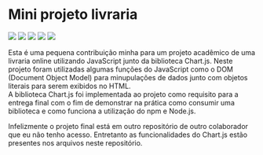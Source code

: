 # Mini projeto livraria

<div style="display: inline-block">
<img src="https://img.shields.io/badge/html5-%23E34F26.svg?style=for-the-badge&logo=html5&logoColor=white">
<img src="https://img.shields.io/badge/css3-%231572B6.svg?style=for-the-badge&logo=css3&logoColor=white">
<img src="https://img.shields.io/badge/javascript-%23323330.svg?style=for-the-badge&logo=javascript&logoColor=%23F7DF1E">
<img src="https://img.shields.io/badge/chart.js-F5788D.svg?style=for-the-badge&logo=chart.js&logoColor=white">
<img src="https://img.shields.io/badge/node.js-6DA55F?style=for-the-badge&logo=node.js&logoColor=white">
</div>

Esta é uma pequena contribuição minha para um projeto acadêmico de uma livraria online utilizando JavaScript junto da biblioteca Chart.js. Neste projeto foram utilizadas algumas funções do JavaScript como o DOM (Document Object Model) para minupulações de dados junto com objetos literais para serem exibidos no HTML.
<br>A biblioteca Chart.js foi implementada ao projeto como requisito para a entrega final com o fim de demonstrar na prática como consumir uma biblioteca e como funciona a utilização do npm e Node.js.
<p>Infelizmente o projeto final está em outro repositório de outro colaborador que eu não tenho acesso. Entretanto as funcionalidades do Chart.js estão presentes nos arquivos neste repositório.